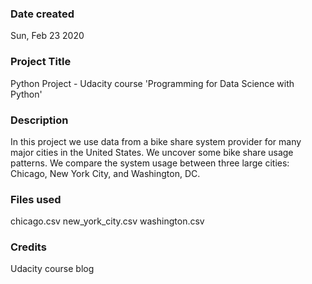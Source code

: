 ### Date created
Sun, Feb 23 2020

### Project Title
Python Project - Udacity course 'Programming for Data Science with Python'

### Description
In this project we use data from a bike share system provider for many major cities in the United States. We uncover some bike share usage patterns. We compare the system usage between three large cities: Chicago, New York City, and Washington, DC.

### Files used
chicago.csv
new_york_city.csv
washington.csv

### Credits
Udacity course blog
